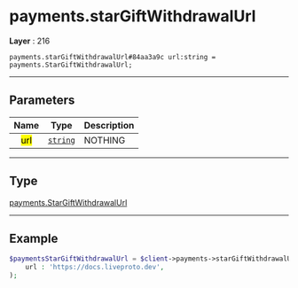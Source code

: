 # payments.starGiftWithdrawalUrl

**Layer** : 216

```tl
payments.starGiftWithdrawalUrl#84aa3a9c url:string = payments.StarGiftWithdrawalUrl;
```

---

## Parameters

| Name | Type | Description |
| :---: | :---: | :--- |
| <mark>url</mark> | [`string`](type/string) | NOTHING |

---

## Type

[payments.StarGiftWithdrawalUrl](type/payments.StarGiftWithdrawalUrl)

---

## Example

```php
$paymentsStarGiftWithdrawalUrl = $client->payments->starGiftWithdrawalUrl(
	url : 'https://docs.liveproto.dev',
);
```